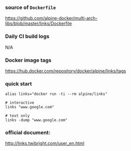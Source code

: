 ### source of `Dockerfile`

https://github.com/alpine-docker/multi-arch-libs/blob/master/links/Dockerfile

### Daily CI build logs

N/A

### Docker image tags

https://hub.docker.com/repository/docker/alpine/links/tags


### quick start

```
alias links="docker run -ti --rm alpine/links"

# interactive
links "www.google.com"

# text only
links -dump "www.google.com"
```

### official document:

http://links.twibright.com/user_en.html

